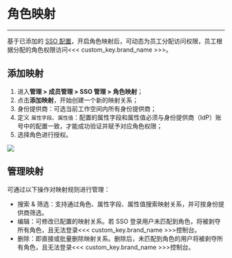 # 角色映射 
---

基于已添加的 [SSO 配置](./index.md)，开启角色映射后，可动态为员工分配访问权限，员工根据分配的角色权限访问<<< custom_key.brand_name >>>。


## 添加映射

1. 进入**管理 > 成员管理 > SSO 管理 > 角色映射**；
2. 点击**添加映射**，开始创建一个新的映射关系；
3. 身份提供商：可选当前工作空间内所有身份提供商；
4. 定义 `属性字段`、`属性值`：配置的属性字段和属性值必须与身份提供商（IdP）账号中的配置一致，才能成功验证并赋予对应角色权限；
5. 选择角色进行授权。

![](../img/5.sso_mapping_10.png)

## 管理映射

可通过以下操作对映射规则进行管理：

- 搜索 & 筛选：支持通过角色、属性字段、属性值搜索映射关系，并可按身份提供商筛选。 
- 编辑：可修改已配置的映射关系。若 SSO 登录用户未匹配到角色，将被剥夺所有角色，且无法登录<<< custom_key.brand_name >>>控制台。
- 删除：即直接或批量删除映射关系。删除后，未匹配到角色的用户将被剥夺所有角色，且无法登录<<< custom_key.brand_name >>>控制台。




